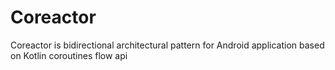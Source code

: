 # Coreactor
Coreactor is bidirectional architectural pattern for Android application based on Kotlin coroutines flow api
